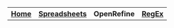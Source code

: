 <table style="width:100%">
  <tr>
    <th><a href="Home.md">Home</a></th>
    <th><a href="Spreadsheet.md">Spreadsheets</a></th>
    <th>OpenRefine</th>
    <th><a href="RegEx.md">RegEx</a></th>
  </tr>
<table>
